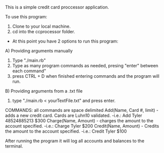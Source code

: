 This is a simple credit card proccessor application.

To use this program:
1. Clone to your local machine.
2. cd into the ccprocessor folder.

- At this point you have 2 options to run this program:

A) Providing arguments manually
1. Type "./main.rb"
2. Type as many program commands as needed, presing "enter" between each command"
3. press CTRL + D when finished entering commands and the program will run.

B) Providing arguments from a .txt file
1. type "./main.rb < yourTextFile.txt" and press enter.

COMMANDS: all commands are space delimited
Add(Name, Card #, limit) - adds a new credit card. Cards are Luhn10 validated.
-i.e.: Add Tyler 48524885213 $300
Charge(Name, Amount) - charges the amount to the account specified.
-i.e.: Charge Tyler $200
Credit(Name, Amount) - Credits the amount to the account specified.
-i.e.: Credit Tyler $100

After running the program it will log all accounts and balances to the terminal.